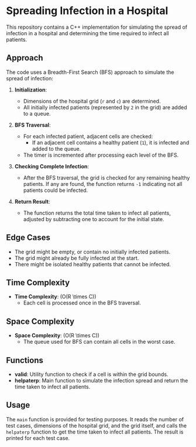 # Spreading Infection in a Hospital

This repository contains a C++ implementation for simulating the spread of infection in a hospital and determining the time required to infect all patients.

## Approach

The code uses a Breadth-First Search (BFS) approach to simulate the spread of infection:

1. **Initialization**:
   - Dimensions of the hospital grid (`r` and `c`) are determined.
   - All initially infected patients (represented by `2` in the grid) are added to a queue.

2. **BFS Traversal**:
   - For each infected patient, adjacent cells are checked:
     - If an adjacent cell contains a healthy patient (`1`), it is infected and added to the queue.
   - The timer is incremented after processing each level of the BFS.

3. **Checking Complete Infection**:
   - After the BFS traversal, the grid is checked for any remaining healthy patients. If any are found, the function returns `-1` indicating not all patients could be infected.

4. **Return Result**:
   - The function returns the total time taken to infect all patients, adjusted by subtracting one to account for the initial state.

## Edge Cases

- The grid might be empty, or contain no initially infected patients.
- The grid might already be fully infected at the start.
- There might be isolated healthy patients that cannot be infected.

## Time Complexity

- **Time Complexity**: \(O(R \times C)\)
  - Each cell is processed once in the BFS traversal.

## Space Complexity

- **Space Complexity**: \(O(R \times C)\)
  - The queue used for BFS can contain all cells in the worst case.

## Functions

- **valid**: Utility function to check if a cell is within the grid bounds.
- **helpaterp**: Main function to simulate the infection spread and return the time taken to infect all patients.

## Usage

The `main` function is provided for testing purposes. It reads the number of test cases, dimensions of the hospital grid, and the grid itself, and calls the `helpaterp` function to get the time taken to infect all patients. The result is printed for each test case.
